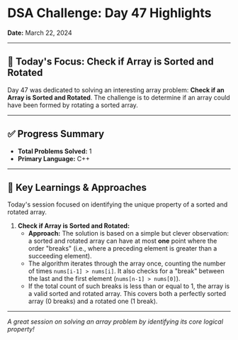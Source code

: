 # DSA Challenge: Day 47 Highlights

**Date:** March 22, 2024

---

## 🎯 Today's Focus: Check if Array is Sorted and Rotated

Day 47 was dedicated to solving an interesting array problem: **Check if an Array is Sorted and Rotated**. The challenge is to determine if an array could have been formed by rotating a sorted array.

---

## ✅ Progress Summary

-   **Total Problems Solved:** 1
-   **Primary Language:** C++

---

## 🧠 Key Learnings & Approaches

Today's session focused on identifying the unique property of a sorted and rotated array.

1.  **Check if Array is Sorted and Rotated:**
    -   **Approach:** The solution is based on a simple but clever observation: a sorted and rotated array can have at most **one** point where the order "breaks" (i.e., where a preceding element is greater than a succeeding element).
    -   The algorithm iterates through the array once, counting the number of times `nums[i-1] > nums[i]`. It also checks for a "break" between the last and the first element (`nums[n-1] > nums[0]`).
    -   If the total count of such breaks is less than or equal to 1, the array is a valid sorted and rotated array. This covers both a perfectly sorted array (0 breaks) and a rotated one (1 break).

---

_A great session on solving an array problem by identifying its core logical property!_
